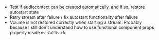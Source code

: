  - Test if audiocontext can be created automatically, and if so, restore autostart state
 - Retry stream after failure / fix autostart functionality after failure
 - Volume is not restored correctly when starting a stream. Probably because I still don't understand how to use functional component props properly inside `useCallback`.